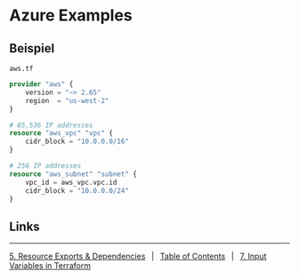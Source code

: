 # Azure Examples

## Beispiel

`aws.tf`
```terraform
provider "aws" {
    version = "~> 2.65"
    region  = "us-west-2"
}

# 65,536 IP addresses
resource "aws_vpc" "vpc" {
    cidr_block = "10.0.0.0/16"
}

# 256 IP addresses
resource "aws_subnet" "subnet" {
    vpc_id = aws_vpc.vpc.id
    cidr_block = "10.0.0.0/24"
}
```

## Links

---
[5. Resource Exports & Dependencies](05_Resource_Exports_and_Dependencies.md) &ensp;|&ensp; [Table of Contents](00_Overview.md) &ensp;|&ensp; [7. Input Variables in Terraform](07_Input_Variables_in_Terraform.md)
